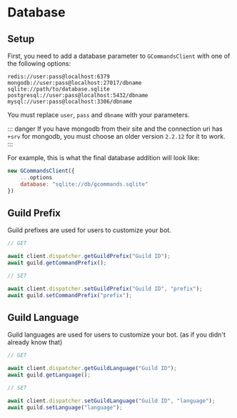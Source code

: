 # Database

## Setup
First, you need to add a database parameter to `GCommandsClient` with one of the following options:

```
redis://user:pass@localhost:6379
mongodb://user:pass@localhost:27017/dbname
sqlite://path/to/database.sqlite
postgresql://user:pass@localhost:5432/dbname
mysql://user:pass@localhost:3306/dbname
```

You must replace `user`, `pass` and `dbname` with your parameters.

::: danger
If you have mongodb from their site and the connection uri has `+srv` for mongodb, you must choose an older version `2.2.12` for it to work.
:::

For example, this is what the final database addition will look like:
```js
new GCommandsClient({
    ...options
    database: "sqlite://db/gcommands.sqlite"
})
```

## Guild Prefix

Guild prefixes are used for users to customize your bot.

```js
// GET

await client.dispatcher.getGuildPrefix("Guild ID");
await guild.getCommandPrefix();

// SET

await client.dispatcher.setGuildPrefix("Guild ID", "prefix");
await guild.setCommandPrefix("prefix");
```

## Guild Language

Guild languages are used for users to customize your bot. (as if you didn't already know that)

```js
// GET

await client.dispatcher.getGuildLanguage("Guild ID");
await guild.getLanguage();

// SET

await client.dispatcher.setGuildLanguage("Guild ID", "language");
await guild.setLanguage("language");
```